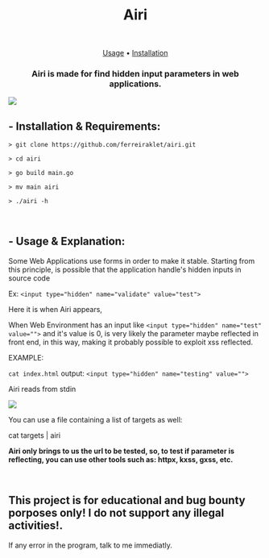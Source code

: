 <h1 align="center">Airi</h1> <br>

<p align="center">
  <a href="#--usage--explanation">Usage</a> •
  <a href="#--installation--requirements">Installation</a>
</p>

<h3 align="center">Airi is made for find hidden input parameters in web applications.</h3>


<img src="https://cdn.discordapp.com/attachments/876919540682989609/944639316494274660/unknown.png" align="middle">

## - Installation & Requirements:
```
> git clone https://github.com/ferreiraklet/airi.git

> cd airi

> go build main.go

> mv main airi

> ./airi -h
```
<br>


## - Usage & Explanation:
  Some Web Applications use forms in order to make it stable. Starting from this principle, is possible that the application handle's hidden inputs in source code
  
  Ex: ```<input type="hidden" name="validate" value="test">```
  
  Here it is when Airi appears,
  
  When Web Environment has an input like ```<input type="hidden" name="test" value="">``` and it's value is 0, is very likely the parameter maybe reflected in front end, in this way, making it probably possible to exploit xss reflected.
  
  EXAMPLE:
  
  ```cat index.html```
  output:
  ```<input type="hidden" name="testing" value="">```
  
  Airi reads from stdin
  
  
  <img src="https://cdn.discordapp.com/attachments/876919540682989609/944641808644857876/unknown.png">
  
  You can use a file containing a list of targets as well:
  
  cat targets | airi
  
  
  **Airi only brings to us the url to be tested, so, to test if parameter is reflecting, you can use other tools such as: httpx, kxss, gxss, etc.**


<br>



## This project is for educational and bug bounty porposes only! I do not support any illegal activities!.

If any error in the program, talk to me immediatly.
